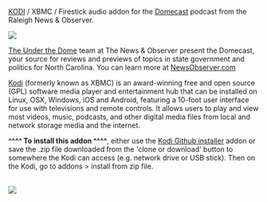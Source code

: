 <a href="kodi.tv">KODI<a> / XBMC / Firestick audio addon for the <a href="www.newsobserver.com/dome/">Domecast</a> podcast from the Raleigh News & Observer.<br>

<img src="https://megaphone-prod.s3.amazonaws.com/podcasts/f80511b0-da66-11e9-b1b6-f34ed4ab88e7/image/artworks-000148738144-krwtxd-original.jpg"><br>

<a href="www.newsobserver.com/dome/">The Under the Dome</a> team at The News &amp; Observer present the Domecast, your source for reviews and previews of topics in state government and politics for North Carolina. You can learn more at <a href="www.newsobserver.com/dome/">NewsObserver.com</a><br>

<a href="www.kodi.tv">Kodi</a> (formerly known as XBMC) is an award-winning free and open source (GPL) software media player and entertainment hub that can be installed on Linux, OSX, Windows, iOS and Android, featuring a 10-foot user interface for use with televisions and remote controls. It allows users to play and view most videos, music, podcasts, and other digital media files from local and network storage media and the internet.<br>

<b>^^^^ To install this addon ^^^^</b>, either use the <a href="https://www.tvaddons.co/github-browser-kodi/">Kodi Github installer</a> addon or save the .zip file downloaded from the 'clone or download' button to somewhere the Kodi can access (e.g. network drive or USB stick). Then on the Kodi, go to addons > install from zip file.<br>

<br><a href="http://www.kodi.tv"><img src="https://kodi.tv/sites/default/files/page/field_image/about--devices.jpg">
